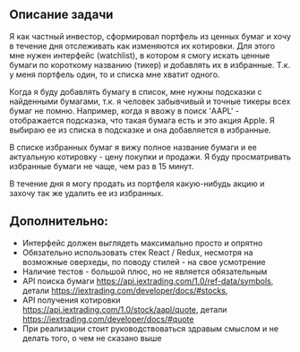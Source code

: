 Описание задачи
---

Я как частный инвестор, сформировал портфель из ценных бумаг и хочу в течение дня отслеживать как изменяются их котировки. Для этого мне нужен интерфейс (watchlist), в котором я смогу искать ценные бумаги по короткому названию (тикер) и добавлять их в избранные. Т.к. у меня портфель один, то и списка мне хватит одного. 

Когда я буду добавлять бумагу в список, мне нужны подсказки с найденными бумагами, т.к. я человек забывчивый и точные тикеры всех бумаг не помню. Например, когда я ввожу в поиск 'AAPL' - отображается подсказка, что такая бумага есть и это акция Apple. Я выбираю ее из списка в подсказке и она добавляется в избранные. 

В списке избранных бумаг я вижу полное название бумаги и ее актуальную котировку - цену покупки и продажи. Я буду просматривать избранные бумаги не чаще, чем раз в 15 минут.

В течение дня я могу продать из портфеля какую-нибудь акцию и захочу так же удалить ее из избранных. 

Дополнительно: 
---
- Интерфейс должен выглядеть максимально просто и опрятно 
- Обязательно использовать стек React / Redux, несмотря на возможные оверхеды, по поводу стилей - на свое усмотрение
- Наличие тестов - большой плюс, но не является обязательным
- API поиска бумаги https://api.iextrading.com/1.0/ref-data/symbols, детали https://iextrading.com/developer/docs/#stocks, 
- API получения котировки https://api.iextrading.com/1.0/stock/aapl/quote, детали https://iextrading.com/developer/docs/#quote
- При реализации стоит руководствоваться здравым смыслом и не делать того, о чем не сказано выше